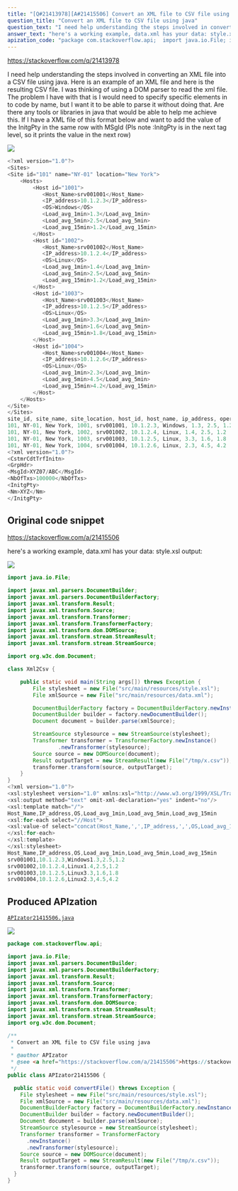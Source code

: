 ```yaml
---
title: "[Q#21413978][A#21415506] Convert an XML file to CSV file using java"
question_title: "Convert an XML file to CSV file using java"
question_text: "I need help understanding the steps involved in converting an XML file into a CSV file using java. Here is an example of an XML file and here is the resulting CSV file. I was thinking of using a DOM parser to read the xml file. The problem I have with that is I would need to specify specific elements in to code by name, but I want it to be able to parse it without doing that. Are there any tools or libraries in java that would be able to help me achieve this. If I have a XML file of this format below and want to add the value of the InitgPty in the same row with MSgId (Pls note :InitgPty is in the next tag level, so it prints the value in the next row)"
answer_text: "here's a working example, data.xml has your data: style.xsl output:"
apization_code: "package com.stackoverflow.api;  import java.io.File; import javax.xml.parsers.DocumentBuilder; import javax.xml.parsers.DocumentBuilderFactory; import javax.xml.transform.Result; import javax.xml.transform.Source; import javax.xml.transform.Transformer; import javax.xml.transform.TransformerFactory; import javax.xml.transform.dom.DOMSource; import javax.xml.transform.stream.StreamResult; import javax.xml.transform.stream.StreamSource; import org.w3c.dom.Document;  /**  * Convert an XML file to CSV file using java  *  * @author APIzator  * @see <a href=\"https://stackoverflow.com/a/21415506\">https://stackoverflow.com/a/21415506</a>  */ public class APIzator21415506 {    public static void convertFile() throws Exception {     File stylesheet = new File(\"src/main/resources/style.xsl\");     File xmlSource = new File(\"src/main/resources/data.xml\");     DocumentBuilderFactory factory = DocumentBuilderFactory.newInstance();     DocumentBuilder builder = factory.newDocumentBuilder();     Document document = builder.parse(xmlSource);     StreamSource stylesource = new StreamSource(stylesheet);     Transformer transformer = TransformerFactory       .newInstance()       .newTransformer(stylesource);     Source source = new DOMSource(document);     Result outputTarget = new StreamResult(new File(\"/tmp/x.csv\"));     transformer.transform(source, outputTarget);   } }"
---
```


https://stackoverflow.com/q/21413978

I need help understanding the steps involved in converting an XML file into a CSV file using java.
Here is an example of an XML file
and here is the resulting CSV file.
I was thinking of using a DOM parser to read the xml file. The problem I have with that is I would need to specify specific elements in to code by name, but I want it to be able to parse it without doing that.
Are there any tools or libraries in java that would be able to help me achieve this.
If I have a XML file of this format below and want to add the value of the InitgPty in the same row with MSgId (Pls note :InitgPty is in the next tag level, so it prints the value in the next row)


<div class="code-logo"><img src="/stackoverflow.png" /></div>

```java
<?xml version="1.0"?>
<Sites>
<Site id="101" name="NY-01" location="New York">
    <Hosts>
        <Host id="1001">
           <Host_Name>srv001001</Host_Name>
           <IP_address>10.1.2.3</IP_address>
           <OS>Windows</OS>
           <Load_avg_1min>1.3</Load_avg_1min>
           <Load_avg_5min>2.5</Load_avg_5min>
           <Load_avg_15min>1.2</Load_avg_15min>
        </Host>
        <Host id="1002">
           <Host_Name>srv001002</Host_Name>
           <IP_address>10.1.2.4</IP_address>
           <OS>Linux</OS>
           <Load_avg_1min>1.4</Load_avg_1min>
           <Load_avg_5min>2.5</Load_avg_5min>
           <Load_avg_15min>1.2</Load_avg_15min>
        </Host>
        <Host id="1003">
           <Host_Name>srv001003</Host_Name>
           <IP_address>10.1.2.5</IP_address>
           <OS>Linux</OS>
           <Load_avg_1min>3.3</Load_avg_1min>
           <Load_avg_5min>1.6</Load_avg_5min>
           <Load_avg_15min>1.8</Load_avg_15min>
        </Host>
        <Host id="1004">
           <Host_Name>srv001004</Host_Name>
           <IP_address>10.1.2.6</IP_address>
           <OS>Linux</OS>
           <Load_avg_1min>2.3</Load_avg_1min>
           <Load_avg_5min>4.5</Load_avg_5min>
           <Load_avg_15min>4.2</Load_avg_15min>
        </Host>     
    </Hosts>
</Site>
</Sites>
site_id, site_name, site_location, host_id, host_name, ip_address, operative_system, load_avg_1min, load_avg_5min, load_avg_15min
101, NY-01, New York, 1001, srv001001, 10.1.2.3, Windows, 1.3, 2.5, 1.2
101, NY-01, New York, 1002, srv001002, 10.1.2.4, Linux, 1.4, 2.5, 1.2
101, NY-01, New York, 1003, srv001003, 10.1.2.5, Linux, 3.3, 1.6, 1.8
101, NY-01, New York, 1004, srv001004, 10.1.2.6, Linux, 2.3, 4.5, 4.2
<?xml version="1.0"?>
<CstmrCdtTrfInitn>
<GrpHdr>
<MsgId>XYZ07/ABC</MsgId>
<NbOfTxs>100000</NbOfTxs>
<InitgPty>
<Nm>XYZ</Nm>
</InitgPty>
```


## Original code snippet

https://stackoverflow.com/a/21415506

here&#x27;s a working example, data.xml has your data:
style.xsl
output:

<div class="code-logo"><img src="/stackoverflow.png" /></div>

```java
import java.io.File;

import javax.xml.parsers.DocumentBuilder;
import javax.xml.parsers.DocumentBuilderFactory;
import javax.xml.transform.Result;
import javax.xml.transform.Source;
import javax.xml.transform.Transformer;
import javax.xml.transform.TransformerFactory;
import javax.xml.transform.dom.DOMSource;
import javax.xml.transform.stream.StreamResult;
import javax.xml.transform.stream.StreamSource;

import org.w3c.dom.Document;

class Xml2Csv {

    public static void main(String args[]) throws Exception {
        File stylesheet = new File("src/main/resources/style.xsl");
        File xmlSource = new File("src/main/resources/data.xml");

        DocumentBuilderFactory factory = DocumentBuilderFactory.newInstance();
        DocumentBuilder builder = factory.newDocumentBuilder();
        Document document = builder.parse(xmlSource);

        StreamSource stylesource = new StreamSource(stylesheet);
        Transformer transformer = TransformerFactory.newInstance()
                .newTransformer(stylesource);
        Source source = new DOMSource(document);
        Result outputTarget = new StreamResult(new File("/tmp/x.csv"));
        transformer.transform(source, outputTarget);
    }
}
<?xml version="1.0"?>
<xsl:stylesheet version="1.0" xmlns:xsl="http://www.w3.org/1999/XSL/Transform" xmlns:fo="http://www.w3.org/1999/XSL/Format" >
<xsl:output method="text" omit-xml-declaration="yes" indent="no"/>
<xsl:template match="/">
Host_Name,IP_address,OS,Load_avg_1min,Load_avg_5min,Load_avg_15min
<xsl:for-each select="//Host">
<xsl:value-of select="concat(Host_Name,',',IP_address,',',OS,Load_avg_1min,',',Load_avg_5min,',',Load_avg_15min,'&#xA;')"/>
</xsl:for-each>
</xsl:template>
</xsl:stylesheet>
Host_Name,IP_address,OS,Load_avg_1min,Load_avg_5min,Load_avg_15min
srv001001,10.1.2.3,Windows1.3,2.5,1.2
srv001002,10.1.2.4,Linux1.4,2.5,1.2
srv001003,10.1.2.5,Linux3.3,1.6,1.8
srv001004,10.1.2.6,Linux2.3,4.5,4.2
```

## Produced APIzation

[`APIzator21415506.java`](https://github.com/blind-papers/apization-temp-data/raw/main/search/APIzator21415506.java)

<div class="code-logo"><img src="/apizator.png" /></div>

```java
package com.stackoverflow.api;

import java.io.File;
import javax.xml.parsers.DocumentBuilder;
import javax.xml.parsers.DocumentBuilderFactory;
import javax.xml.transform.Result;
import javax.xml.transform.Source;
import javax.xml.transform.Transformer;
import javax.xml.transform.TransformerFactory;
import javax.xml.transform.dom.DOMSource;
import javax.xml.transform.stream.StreamResult;
import javax.xml.transform.stream.StreamSource;
import org.w3c.dom.Document;

/**
 * Convert an XML file to CSV file using java
 *
 * @author APIzator
 * @see <a href="https://stackoverflow.com/a/21415506">https://stackoverflow.com/a/21415506</a>
 */
public class APIzator21415506 {

  public static void convertFile() throws Exception {
    File stylesheet = new File("src/main/resources/style.xsl");
    File xmlSource = new File("src/main/resources/data.xml");
    DocumentBuilderFactory factory = DocumentBuilderFactory.newInstance();
    DocumentBuilder builder = factory.newDocumentBuilder();
    Document document = builder.parse(xmlSource);
    StreamSource stylesource = new StreamSource(stylesheet);
    Transformer transformer = TransformerFactory
      .newInstance()
      .newTransformer(stylesource);
    Source source = new DOMSource(document);
    Result outputTarget = new StreamResult(new File("/tmp/x.csv"));
    transformer.transform(source, outputTarget);
  }
}

```